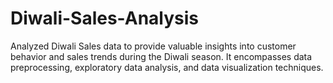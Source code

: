 # Diwali-Sales-Analysis

Analyzed Diwali Sales data to provide valuable insights into customer behavior and sales trends during the Diwali season.
It encompasses data preprocessing, exploratory data analysis, and data visualization techniques.
